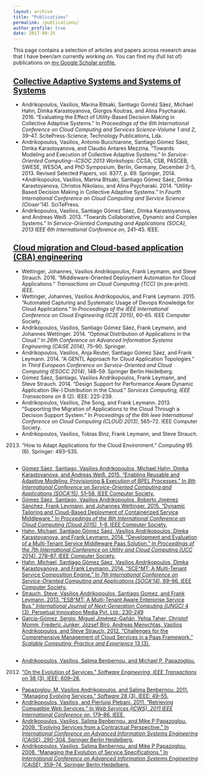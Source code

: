 ```yaml
---
layout: archive
title: "Publications"
permalink: /publications/
author_profile: true
date: 2017-09-25
---
```


This page contains a selection of articles and papers across research areas that I have been/am currently working on. You can find my (full list of) publications on <u><a href="https://scholar.google.nl/citations?user=WZAn2CwAAAAJ&hl=en">my Google Scholar profile</a>.</u> 

## <a href="CAS_SoS">Collective Adaptive Systems and Systems of Systems</a>

* Andrikopoulos, Vasilios, Marina Bitsaki, Santiago Goméz Sáez, Michael
Hahn, Dimka Karastoyanova, Giorgos Koutras, and Alina Psycharaki. 2016.
“Evaluating the Effect of Utility-Based Decision Making in Collective
Adaptive Systems.” In _Proceedings of the 6th International Conference
on Cloud Computing and Services Science-Volume 1 and 2_, 39–47.
ScitePress-Science; Technology Publications, Lda.
* Andrikopoulos, Vasilios, Antonio Bucchiarone, Santiago Gómez Sáez, Dimka
Karastoyanova, and Claudio Antares Mezzina. “Towards Modeling and Execution
of Collective Adaptive Systems.” In _Service-Oriented Computing--ICSOC 2013
Workshops_: CCSA, CSB, PASCEB, SWESE, WESOA, and PhD Symposium, Berlin, 
Germany, December 2-5, 2013. Revised Selected Papers, vol. 8377, p. 69. 
Springer, 2014.
*Andrikopoulos, Vasilios, Marina Bitsaki, Santiago Gómez Sáez, Dimka
Karastoyanova, Christos Nikolaou, and Alina Psycharaki. 2014.
“Utility-Based Decision Making in Collective Adaptive Systems.” In
_Fourth International Conference on Cloud Computing and Service Science
(Closer’14)_. SciTePress.
* Andrikopoulos, Vasilios, Santiago Gómez Sáez, Dimka Karastoyanova, and
Andreas Weiß. 2013. “Towards Collaborative, Dynamic and Complex
Systems.” In _Service-Oriented Computing and Applications (SOCA), 2013
IEEE 6th International Conference on_, 241–45. IEEE.

## <a href="Cloud">Cloud migration and Cloud-based application (CBA) engineering</a>

* Wettinger, Johannes, Vasilios Andrikopoulos, Frank Leymann, and Steve
Strauch. 2016. “Middleware-Oriented Deployment Automation for Cloud
Applications.” _Transactions on Cloud Computing (TCC)_  (in pre-print).
IEEE.
* Wettinger, Johannes, Vasilios Andrikopoulos, and Frank Leymann. 2015.
“Automated Capturing and Systematic Usage of Devops Knowledge for Cloud
Applications.” In _Proceedings of the IEEE International Conference on
Cloud Engineering (IC2E 2015)_, 60-65. IEEE Computer Society.
* Andrikopoulos, Vasilios, Santiago Gómez Sáez, Frank Leymann, and
Johannes Wettinger. 2014. “Optimal Distribution of Applications in the
Cloud.” In _26th Conference on Advanced Information Systems Engineering
(CAiSE 2014)_, 75–90. Springer.
* Andrikopoulos, Vasilios, Anja Reuter, Santiago Gómez Sáez, and Frank
Leymann. 2014. “A GENTL Approach for Cloud Application Topologies.” In
_Third European Conference on Service-Oriented and Cloud Computing
(ESOCC 2014)_, 148–59. Springer Berlin Heidelberg.
*  Gómez Sáez, Santiago, Vasilios Andrikopoulos, Frank Leymann, and Steve
Strauch. 2014. “Design Support for Performance Aware Dynamic
Application (Re-) Distribution in the Cloud.” _Services Computing, IEEE
Transactions on_ 8 (2). IEEE: 225-239.
* Andrikopoulos, Vasilios, Zhe Song, and Frank Leymann. 2013. “Supporting
the Migration of Applications to the Cloud Through a Decision Support
System.” In _Proceedings of the 6th Ieee International Conference on
Cloud Computing (CLOUD 2013)_, 565–72. IEEE Computer Society.
* Andrikopoulos, Vasilios, Tobias Binz, Frank Leymann, and Steve Strauch.
2013. “How to Adapt Applications for the Cloud Environment.” _Computing_
95 (6). Springer: 493–535.

## <a href="Service_Middleware"/>

* Gómez Sáez, Santiago, Vasilios Andrikopoulos, Michael Hahn, Dimka
Karastoyanova, and Andreas Weiß. 2015. “Enabling Reusable and Adaptive
Modeling, Provisioning & Execution of BPEL Processes.” In _8th
International Conference on Service-Oriented Computing and Applications
(SOCA’15)_, 51–58. IEEE Computer Society.
* Gómez Sáez, Santiago, Vasilios Andrikopoulos, Roberto Jiménez Sánchez,
Frank Leymann, and Johannes Wettinger. 2015. “Dynamic Tailoring and
Cloud-Based Deployment of Containerized Service Middleware.” In
_Proceedings of the 8th International Conference on Cloud Computing
(Cloud 2015)_, 1–9. IEEE Computer Society.
* Hahn, Michael, Santiago Gómez Sáez, Vasilios Andrikopoulos, Dimka
Karastoyanova, and Frank Leymann. 2014. “Development and Evaluation of
a Multi-Tenant Service Middleware Paas Solution.” In _Proceedings of the
7th International Conference on Utility and Cloud Computing (UCC 2014)_,
278–87. IEEE Computer Society.
* Hahn, Michael, Santiago Gómez Sáez, Vasilios Andrikopoulos, Dimka
Karastoyanova, and Frank Leymann. 2014. “SCE\^MT: A Multi-Tenant Service Composition Engine.” In _7th International Conference on Service-Oriented Computing and Applications (SOCA’14)_, 89–96. IEEE Computer Society.
* Strauch, Steve, Vasilios Andrikopoulos, Santiago Gomez, and Frank
Leymann. 2013. “ESB\^MT: A Multi-Tenant Aware Enterprise Service Bus.” 
_International Journal of Next-Generation Computing (IJNGC)_ 4 (3). 
Perpetual Innovation Media Pvt. Ltd.: 230-249
* García-Gómez, Sergio, Miguel Jiménez-Gañán, Yehia Taher, Christof Momm,
Frederic Junker, József Bíró, Andreas Menychtas, Vasilios Andrikopoulos,
and Steve Strauch. 2012. “Challenges for the Comprehensive Management of
Cloud Services in a Paas Framework.” _Scalable Computing: Practice and
Experience_ 13 (3).

## <a href="Service_Evolution"/>

* Andrikopoulos, Vasilios, Salima Benbernou, and Michael P. Papazoglou.
2012. “On the Evolution of Services.” _Software Engineering, IEEE
Transactions on_ 38 (3). IEEE: 609–28.
* Papazoglou, M, Vasilios Andrikopoulos, and Salima Benbernou. 2011.
“Managing Evolving Services.” _Software_ 28 (3). IEEE: 49–55.
* Andrikopoulos, Vasilios, and Pierluigi Plebani. 2011. “Retrieving
Compatible Web Services.” In _Web Services (ICWS), 2011 IEEE
International Conference on_, 179–86. IEEE.
* Andrikopoulos, Vasilios, Salima Benbernou, and Mike P Papazoglou. 2009. “Evolving Services from a Contractual Perspective.” In
_International Conference on Advanced Information Systems Engineering (CAiSE)_,
290–304. Springer Berlin Heidelberg.
* Andrikopoulos, Vasilios, Salima Benbernou, and Mike P Papazoglou. 2008.
“Managing the Evolution of Service Specifications.” In _International
Conference on Advanced Information Systems Engineering (CAiSE)_, 359–74.
Springer Berlin Heidelberg.
